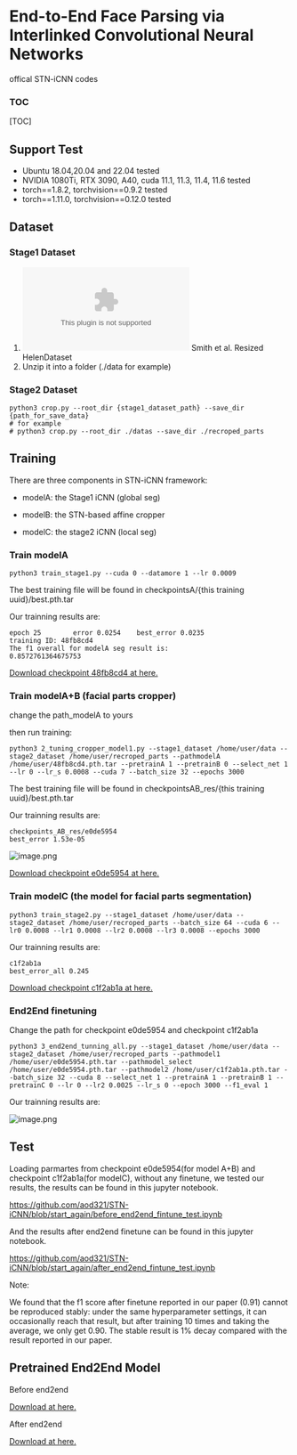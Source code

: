 # End-to-End Face Parsing via Interlinked Convolutional Neural Networks

offical STN-iCNN codes

### TOC

[TOC]


## Support Test
- Ubuntu 18.04,20.04 and 22.04 tested
- NVIDIA 1080Ti, RTX 3090, A40, cuda 11.1, 11.3, 11.4, 11.6 tested
- torch==1.8.2, torchvision==0.9.2 tested
- torch==1.11.0, torchvision==0.12.0 tested

## Dataset
### Stage1 Dataset
1. ![Download](http://pages.cs.wisc.edu/~lizhang/projects/face-parsing/SmithCVPR2013_dataset_resized.zip) Smith et al. Resized HelenDataset 
2. Unzip it into a folder (./data for example)

### Stage2 Dataset
```shell
python3 crop.py --root_dir {stage1_dataset_path} --save_dir {path_for_save_data}
# for example
# python3 crop.py --root_dir ./datas --save_dir ./recroped_parts
```

## Training

There are three components in STN-iCNN framework:

- modelA: the Stage1 iCNN (global seg)

- modelB: the STN-based affine cropper

- modelC: the stage2 iCNN (local seg)

### Train modelA

```shell
python3 train_stage1.py --cuda 0 --datamore 1 --lr 0.0009
```
The best training file will be found in checkpointsA/{this training uuid}/best.pth.tar

Our trainning results are:

```shell
epoch 25        error 0.0254    best_error 0.0235
training ID: 48fb8cd4 
The f1 overall for modelA seg result is:
0.8572761364675753
```

[Download checkpoint 48fb8cd4 at here.](https://github.com/aod321/MyModelZoo/raw/main/stn_icnn_pretrains/48fb8cd4.pth.tar)

### Train modelA+B (facial parts cropper)

change the path_modelA to yours

then run training:

```shell
python3 2_tuning_cropper_model1.py --stage1_dataset /home/user/data --stage2_dataset /home/user/recroped_parts --pathmodelA /home/user/48fb8cd4.pth.tar --pretrainA 1 --pretrainB 0 --select_net 1 --lr 0 --lr_s 0.0008 --cuda 7 --batch_size 32 --epochs 3000
```

The best training file will be found in checkpointsAB_res/{this training uuid}/best.pth.tar

Our trainning results are:

```shell
checkpoints_AB_res/e0de5954
best_error 1.53e-05
```

![image.png](https://i.loli.net/2021/08/31/FUoCNIqkwJDyxG3.png)

[Download checkpoint e0de5954 at here.](https://github.com/aod321/MyModelZoo/raw/main/stn_icnn_pretrains/e0de5954.pth.tar)

### Train modelC (the model for facial parts segmentation)

```shell
python3 train_stage2.py --stage1_dataset /home/user/data --stage2_dataset /home/user/recroped_parts --batch_size 64 --cuda 6 --lr0 0.0008 --lr1 0.0008 --lr2 0.0008 --lr3 0.0008 --epochs 3000
```

Our trainning results are:

```
c1f2ab1a
best_error_all 0.245
```

[Download checkpoint c1f2ab1a at here.](https://github.com/aod321/MyModelZoo/raw/main/stn_icnn_pretrains/c1f2ab1a.pth.tar)

### End2End finetuning

Change the path for checkpoint e0de5954 and checkpoint c1f2ab1a

```shell
python3 3_end2end_tunning_all.py --stage1_dataset /home/user/data --stage2_dataset /home/user/recroped_parts --pathmodel1 /home/user/e0de5954.pth.tar --pathmodel_select /home/user/e0de5954.pth.tar --pathmodel2 /home/user/c1f2ab1a.pth.tar --batch_size 32 --cuda 8 --select_net 1 --pretrainA 1 --pretrainB 1 --pretrainC 0 --lr 0 --lr2 0.0025 --lr_s 0 --epoch 3000 --f1_eval 1
```

Our trainning results are:

![image.png](https://i.loli.net/2021/08/31/s9jmgNERfwUrObz.png)

## Test

Loading parmartes from checkpoint e0de5954(for model A+B) and checkpoint c1f2ab1a(for modelC), without any finetune, we tested our results, the results can be found in this jupyter notebook.

https://github.com/aod321/STN-iCNN/blob/start_again/before_end2end_fintune_test.ipynb

And the results after end2end finetune can be found in this jupyter notebook.

https://github.com/aod321/STN-iCNN/blob/start_again/after_end2end_fintune_test.ipynb

Note:

We found that the f1 score after finetune reported in our paper (0.91) cannot be reproduced stably: under the same hyperparameter settings, it can occasionally reach that result, but after training 10 times and taking the average, we only get 0.90. The stable result is 1% decay compared with the result reported in our paper. 



## Pretrained End2End Model

Before end2end

[Download at here.](https://github.com/aod321/MyModelZoo/blob/main/stn_icnn_pretrains/before_end2end.pth.tar)

After end2end

[Download at here.](https://github.com/aod321/MyModelZoo/blob/main/stn_icnn_pretrains/after_end2_end_10mean.pth.tar)


